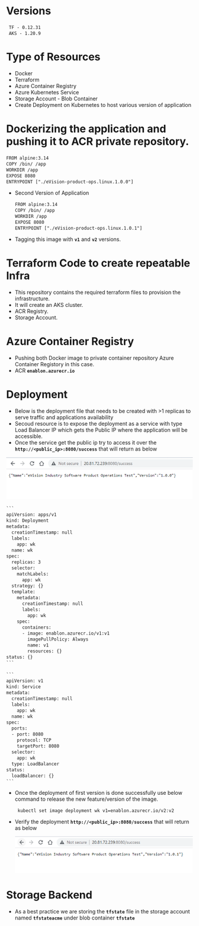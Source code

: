 # Versions

   ```
    TF - 0.12.31
    AKS - 1.20.9
   ```

# Type of Resources

  - Docker
  - Terraform 
  - Azure Container Registry
  - Azure Kubernetes Service
  - Storage Account - Blob Container
  - Create Deployment on Kubernetes to host various version of application

# Dockerizing the application and pushing it to ACR private repository.

   ```
   FROM alpine:3.14
   COPY /bin/ /app
   WORKDIR /app
   EXPOSE 8080
   ENTRYPOINT ["./eVision-product-ops.linux.1.0.0"]
   ```
  
  - Second Version of Application
   
    ```
    FROM alpine:3.14
    COPY /bin/ /app
    WORKDIR /app
    EXPOSE 8080
    ENTRYPOINT ["./eVision-product-ops.linux.1.0.1"]
    ```

   - Tagging this image with **`v1`** and **`v2`** versions.

# Terraform Code to create repeatable Infra

  - This repository contains the required terraform files to provision the infrastructure.
  - It will create an AKS cluster.
  - ACR Registry.
  - Storage Account.


# Azure Container Registry

   - Pushing both Docker image to private container repository Azure Container Registory in this case.
   - ACR **`enablon.azurecr.io`**

#  Deployment

   - Below is the deployment file that needs to be created with >1 replicas to serve traffic and applications availability
   - Secoud resource is to expose the deployment as a service with type Load Balancer IP which gets the Public IP where the application will be accessible.
   - Once the service get the public ip try to access it over the **`http://<public_ip>:8080/success`** that will return as below

   ![v1](images/v1.PNG)

    ```
    apiVersion: apps/v1
    kind: Deployment
    metadata:
      creationTimestamp: null
      labels:
        app: wk
      name: wk
    spec:
      replicas: 3
      selector:
        matchLabels:
          app: wk
      strategy: {}
      template:
        metadata:
          creationTimestamp: null
          labels:
            app: wk
        spec:
          containers:
          - image: enablon.azurecr.io/v1:v1
            imagePullPolicy: Always
            name: v1
            resources: {}
    status: {}     
    ```

    ```
    apiVersion: v1
    kind: Service
    metadata:
      creationTimestamp: null
      labels:
        app: wk
      name: wk
    spec:
      ports:
      - port: 8080
        protocol: TCP
        targetPort: 8080
      selector:
        app: wk
      type: LoadBalancer
    status:
      loadBalancer: {}
    ```

   - Once the deployment of first version is done successfully use below command to release the new feature/version of the image.

     ```
      kubectl set image deployment wk v1=enablon.azurecr.io/v2:v2
     ```

   - Verify the deployment **`http://<public_ip>:8080/success`** that will return as below

     ![v2](images/v2.PNG)


# Storage Backend

  - As a best practice we are storing the **`tfstate`** file in the storage account named **`tfstateacme`** under blob container **`tfstate`**
